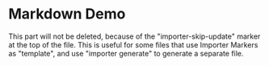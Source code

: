 <!-- == importer-skip-update == -->
# Markdown Demo

<!-- == imptr: short-description / begin from: ./snippet-description.md#[for-demo] == -->
This part will not be deleted, because of the "importer-skip-update" marker at the top of the file.
This is useful for some files that use Importer Markers as "template", and use "importer generate" to generate a separate file.
<!-- == imptr: short-description / end == -->
